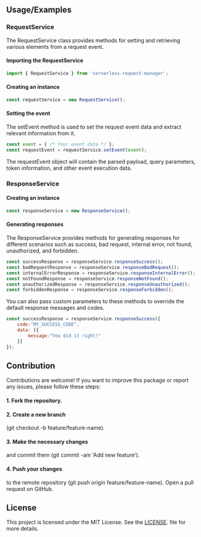 
## Usage/Examples

### RequestService

The RequestService class provides methods for setting and retrieving various elements from a request event.

#### Importing the RequestService

```javascript
import { RequestService } from 'serverless-request-manager';
```
#### Creating an instance
```javascript
const requestService = new RequestService();
```

#### Setting the event

The setEvent method is used to set the request event data and extract relevant information from it.

```javascript
const event = { /* Your event data */ };
const requestEvent = requestService.setEvent(event);
```

The requestEvent object will contain the parsed payload, query parameters, token information, and other event execution data.

### ResponseService

#### Creating an instance
```javascript
const responseService = new ResponseService();
```

#### Generating responses

The ResponseService provides methods for generating responses for different scenarios such as success, bad request, internal error, not found, unauthorized, and forbidden.
```javascript
const successResponse = responseService.responseSuccess();
const badRequestResponse = responseService.responseBadRequest();
const internalErrorResponse = responseService.responseInternalError();
const notFoundResponse = responseService.responseNotFound();
const unauthorizedResponse = responseService.responseUnauthorized();
const forbiddenResponse = responseService.responseForbidden();
```

You can also pass custom parameters to these methods to override the default response messages and codes.
```javascript
const successResponse = responseService.responseSuccess({
    code:"MY_SUCCESS_CODE",
    data: [{
        message:"You did it right!"
    }]
});
```

## Contribution
Contributions are welcome! If you want to improve this package or report any issues, please follow these steps:

#### 1. Fork the repository.

#### 2. Create a new branch 
(git checkout -b feature/feature-name).

#### 3. Make the necessary changes
and commit them (git commit -am 'Add new feature').

#### 4. Push your changes 
to the remote repository (git push origin feature/feature-name).
Open a pull request on GitHub.

## License
This project is licensed under the MIT License. See the [LICENSE](LICENSE). file for more details.

